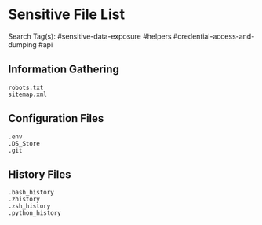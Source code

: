 # Sensitive File List

Search Tag(s): #sensitive-data-exposure #helpers #credential-access-and-dumping #api

## Information Gathering

```
robots.txt
sitemap.xml
```

## Configuration Files

```
.env
.DS_Store
.git
```

## History Files

```
.bash_history
.zhistory
.zsh_history
.python_history
```